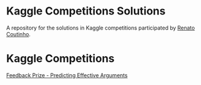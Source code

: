 # Kaggle Competitions Solutions
A repository for the solutions in Kaggle competitions participated by [Renato Coutinho](https://www.kaggle.com/rdcoutinho).

# Kaggle Competitions 
[Feedback Prize - Predicting Effective Arguments](https://github.com/rd-coutinho/Kaggle_Competitions/tree/main/Predicting_Effective_Arguments)
